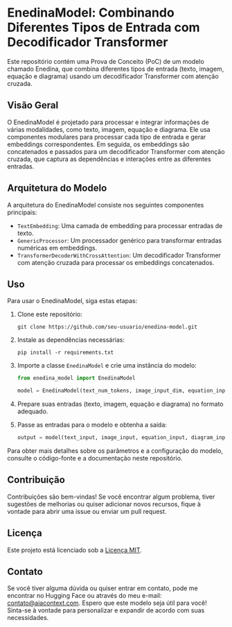 # EnedinaModel: Combinando Diferentes Tipos de Entrada com Decodificador Transformer

Este repositório contém uma Prova de Conceito (PoC) de um modelo chamado Enedina, que combina diferentes tipos de entrada (texto, imagem, equação e diagrama) usando um decodificador Transformer com atenção cruzada.

## Visão Geral

O EnedinaModel é projetado para processar e integrar informações de várias modalidades, como texto, imagem, equação e diagrama. Ele usa componentes modulares para processar cada tipo de entrada e gerar embeddings correspondentes. Em seguida, os embeddings são concatenados e passados para um decodificador Transformer com atenção cruzada, que captura as dependências e interações entre as diferentes entradas.

## Arquitetura do Modelo

A arquitetura do EnedinaModel consiste nos seguintes componentes principais:

- `TextEmbedding`: Uma camada de embedding para processar entradas de texto.
- `GenericProcessor`: Um processador genérico para transformar entradas numéricas em embeddings.
- `TransformerDecoderWithCrossAttention`: Um decodificador Transformer com atenção cruzada para processar os embeddings concatenados.

## Uso

Para usar o EnedinaModel, siga estas etapas:

1. Clone este repositório:
   ```
   git clone https://github.com/seu-usuario/enedina-model.git
   ```

2. Instale as dependências necessárias:
   ```
   pip install -r requirements.txt
   ```

3. Importe a classe `EnedinaModel` e crie uma instância do modelo:
   ```python
   from enedina_model import EnedinaModel

   model = EnedinaModel(text_num_tokens, image_input_dim, equation_input_dim, diagram_input_dim)
   ```

4. Prepare suas entradas (texto, imagem, equação e diagrama) no formato adequado.

5. Passe as entradas para o modelo e obtenha a saída:
   ```python
   output = model(text_input, image_input, equation_input, diagram_input)
   ```

Para obter mais detalhes sobre os parâmetros e a configuração do modelo, consulte o código-fonte e a documentação neste repositório.

## Contribuição

Contribuições são bem-vindas! Se você encontrar algum problema, tiver sugestões de melhorias ou quiser adicionar novos recursos, fique à vontade para abrir uma issue ou enviar um pull request.

## Licença

Este projeto está licenciado sob a [Licença MIT](LICENSE).

## Contato

Se você tiver alguma dúvida ou quiser entrar em contato, pode me encontrar no Hugging Face ou através do meu e-mail: contato@aiacontext.com.
Espero que este modelo seja útil para você! Sinta-se à vontade para personalizar e expandir de acordo com suas necessidades.
